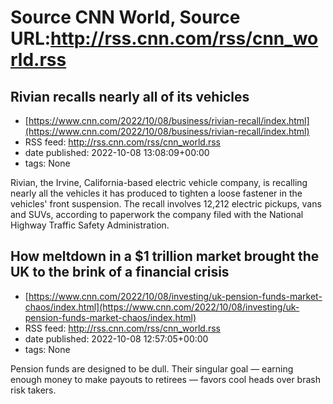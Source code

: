 # Source CNN World, Source URL:http://rss.cnn.com/rss/cnn_world.rss

## Rivian recalls nearly all of its vehicles
 - [https://www.cnn.com/2022/10/08/business/rivian-recall/index.html](https://www.cnn.com/2022/10/08/business/rivian-recall/index.html)
 - RSS feed: http://rss.cnn.com/rss/cnn_world.rss
 - date published: 2022-10-08 13:08:09+00:00
 - tags: None

Rivian, the Irvine, California-based electric vehicle company, is recalling nearly all the vehicles it has produced to tighten a loose fastener in the vehicles' front suspension. The recall involves 12,212 electric pickups, vans and SUVs, according to paperwork the company filed with the National Highway Traffic Safety Administration.

## How meltdown in a $1 trillion market brought the UK to the brink of a financial crisis
 - [https://www.cnn.com/2022/10/08/investing/uk-pension-funds-market-chaos/index.html](https://www.cnn.com/2022/10/08/investing/uk-pension-funds-market-chaos/index.html)
 - RSS feed: http://rss.cnn.com/rss/cnn_world.rss
 - date published: 2022-10-08 12:57:05+00:00
 - tags: None

Pension funds are designed to be dull. Their singular goal — earning enough money to make payouts to retirees — favors cool heads over brash risk takers.
